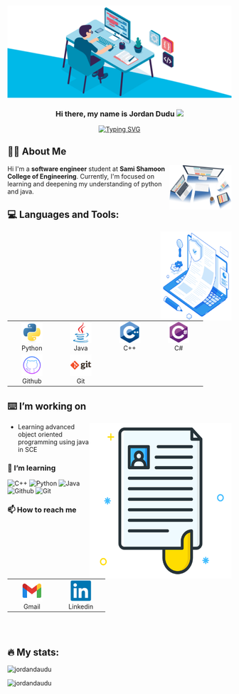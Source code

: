 [![MasterHead](00086-desk-anim-v0.3.gif)]()
<h3 align="center">
Hi there, my name is Jordan Dudu <img src="https://media.giphy.com/media/hvRJCLFzcasrR4ia7z/giphy.gif" width="30"> 
</h3>

<p align="center">
<a href="https://git.io/typing-svg"><img src="https://readme-typing-svg.demolab.com?font=Fira+Code&pause=1000&center=true&width=435&lines=I'm+a+programmer;Always+learning+new+things;Nice+to+meet+you...!" alt="Typing SVG" /></a>
</p>

<h2 align="left" id="JordanDaudu">🙋‍♂️ About Me</h2>

<img align="right" alt="IMAGE" src="https://raw.githubusercontent.com/JordanDaudu/JordanDaudu/refs/heads/main/img2.png" width="140" height="100" />
Hi I'm a <strong>software engineer</strong> student at <strong>Sami Shamoon College of Engineering</strong>. Currently, I'm focused on learning and deepening my understanding of python and java.

<h2 align="left" id="JordanDaudu">💻 Languages and Tools:</h2>

<img align="right" alt="IMAGE" src="img1-PNG.png" width="160" height="200" />

<table>
  <tr>
    <td align="center" width="96">
      <a href="#">
        <img src="./icons/python/python-original.svg" width="48" height="48" alt="Python" />
      </a>
      <br>Python
    </td>
    <td align="center" width="96">
      <a href="#">
        <img src="./icons/java/java-original.svg" width="48" height="48" alt="Java" />
      </a>
      <br>Java
    </td>
    <td align="center" width="96">
      <a href="#">
        <img src="./icons/cplusplus/cplusplus-original.svg" width="48" height="48" alt="C++" />
      </a>
      <br>C++
    </td>
    <td align="center" width="96">
      <a href="#">
        <img src="./icons/csharp/csharp-original.svg" width="48" height="48" alt="C#" />
      </a>
      <br>C#
    </td>
  </tr>
  <tr>
    <td align="center" width="96">
      <a href="#">
        <img src="./icons/github/github.png" width="48" height="48" alt="Github" />
      </a>
      <br>Github
    </td>
    <td align="center" width="96">
      <a href="#">
        <img src="./icons/git/git-original-wordmark.svg" width="48" height="48" alt="Git" />
      </a>
      <br>Git
    </td>
</table>

<h2 align="left" id="JordanDaudu">⌨️ I’m working on</h2>
<img align="right" alt="GIF" src="https://raw.githubusercontent.com/JordanDaudu/JordanDaudu/refs/heads/main/cv.png" width="320" height="350" />


- Learning advanced object oriented programming using java in SCE

### 🌱 I’m learning

<div display="flex">
  <img src="https://img.shields.io/badge/-C++-blue?logo=cplusplus" height="30" alt="C++"/>
  <img src="https://img.shields.io/badge/python-3670A0?style=for-the-badge&logo=python&logoColor=ffdd54" height="30" alt="Python"/>
  <img src="https://img.shields.io/badge/Java-ED8B00?style=for-the-badge&logo=openjdk&logoColor=white" height="30" alt="Java"/>
  <img src="https://img.shields.io/badge/GitHub-%23121011.svg?logo=github&logoColor=white" height="30" alt="Github"/>
  <img src="https://img.shields.io/badge/Git-F05032?logo=git&logoColor=fff)" height="30" alt="Git"/>
  
</div>


### 📫 How to reach me

<table>
  <tr>
    <td align="center" width="96">
      <a href="mailto:jordandaudu@gmail.com">
        <img src="./icons/gmail/gmail.svg" width="48" height="48" alt="gmail" />
      </a>
      <br>Gmail
    </td>
    <td align="center" width="96">
      <a href="https://www.linkedin.com/in/jordan-daudu-cpp-python-java/">
        <img src="./icons/linkedin/linkedin-original.svg" width="48" height="48" alt="linkedin" />
      </a>
      <br>Linkedin
    </td>
  </tr>
</table>

<br><br>
<h2 align="left" id="JordanDaudu">🔥 My stats: </h2>

<p>&nbsp;<img align="left" src="https://github-readme-stats.vercel.app/api?username=jordandaudu&show_icons=true&locale=en&rank_icon=github&theme=tokyonight" alt="jordandaudu" /></p>
<p><img align="left" src="https://github-readme-stats.vercel.app/api/top-langs?username=jordandaudu&show_icons=true&locale=en&layout=compact&theme=radical&hide=ShaderLab,HLSL,Cmake" alt="jordandaudu" /></p>
